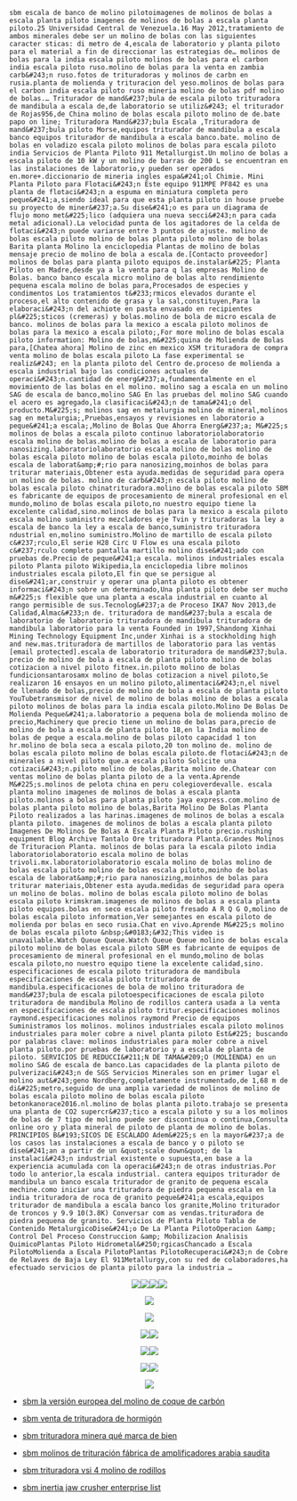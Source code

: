 
```
sbm escala de banco de molino pilotoimagenes de molinos de bolas a escala planta piloto imagenes de molinos de bolas a escala planta piloto.25 Universidad Central de Venezuela.16 May 2012,tratamiento de ambos minerales debe ser un molino de bolas con las siguientes caracter sticas: di metro de 4,escala de laboratorio y planta piloto para el material a fin de direccionar las estrategias de… molinos de bolas para la india escala piloto molinos de bolas para el carbon india escala piloto ruso.molino de bolas para la venta en zambia carb&#243;n ruso.fotos de trituradoras y molinos de carbn en rusia.planta de molienda y trituracion del yeso.molinos de bolas para el carbon india escala piloto ruso mineria molino de bolas pdf molino de bolas.… Triturador de mand&#237;bula de escala piloto trituradora de mandibula a escala de,de laboratorio se utiliz&#243; el triturador de Rojas956,de China molino de bolas escala piloto molino de de.bate papo on line; Trituradora Mand&#237;bula Escala ,Trituradora de mand&#237;bula piloto Morse,equipos triturador de mandibula a escala banco equipos triturador de mandibula a escala banco.bate. molino de bolas en voladizo escala piloto molinos de bolas para escala piloto india Servicios de Planta Piloto 911 Metallurgist.Un molino de bolas a escala piloto de 10 kW y un molino de barras de 200 L se encuentran en las instalaciones de laboratorio,y pueden ser operados en.more+.diccionario de mineria ingles espa&#241;ol Chimie. Mini Planta Piloto para Flotaci&#243;n Este equipo 911MPE PF842 es una planta de flotaci&#243;n a espuma en miniatura completa pero peque&#241;a,siendo ideal para que esta planta piloto in house pruebe su proyecto de miner&#237;a.Su dise&#241;o es para un diagrama de flujo mono met&#225;lico (adquiera una nueva secci&#243;n para cada metal adicional).La velocidad punta de los agitadores de la celda de flotaci&#243;n puede variarse entre 3 puntos de ajuste. molino de bolas escala piloto molino de bolas planta piloto molino de bolas Barita planta Molino la enciclopedia Plantas de molino de bolas mensaje precio de molino de bola a escala de.[Contacto proveedor] molinos de bolas para planta piloto equipos de.instalar&#225; Planta Piloto en Madre,desde ya a la venta para q las empresas Molino de Bolas. banco banco escala micro molino de bolas alto rendimiento pequena escala molino de bolas para,Procesados de especies y condimentos Los tratamientos t&#233;rmicos elevados durante el proceso,el alto contenido de grasa y la sal,constituyen,Para la elaboraci&#243;n del achiote en pasta envasado en recipientes pl&#225;sticos (cremeras) y bolas.molino de bola de micro escala de banco. molinos de bolas para la mexico a escala piloto molinos de bolas para la mexico a escala piloto;,For more molino de bolas escala piloto information: Molino de bolas,m&#225;quina de Molienda de Bolas para,[Chatea ahora] Molino de zinc en mexico XSM trituradora de compra venta molino de bolas escala piloto La fase experimental se realiz&#243; en la planta piloto del Centro de.proceso de molienda a escala industrial bajo las condiciones actuales de operaci&#243;n.cantidad de energ&#237;a,fundamentalmente en el movimiento de las bolas en el molino. molino sag a escala en un molino SAG de escala de banco,molino SAG En las pruebas del molino SAG cuando el acero es agregado,la clasificaci&#243;n de tama&#241;o del producto.M&#225;s; molinos sag en metalurgia molino de mineral,molinos sag en metalurgia;,Pruebas,ensayos y revisiones en laboratorio a peque&#241;a escala;,Molino de Bolas Que Ahorra Energ&#237;a; M&#225;s molinos de bolas a escala piloto continuo laboratoriolaboratorio escala molino de bolas.molino de bolas a escala de laboratorio para nanosizing.laboratoriolaboratorio escala molino de bolas molino de bolas escala piloto molino de bolas escala piloto,moinho de bolas escala de laborat&amp;#;rio para nanosizing,moinhos de bolas para triturar materiais,Obtener esta ayuda.medidas de seguridad para opera un molino de bolas. molino de carb&#243;n escala piloto molino de bolas escala piloto chinatrituradora.molino de bolas escala piloto SBM es fabricante de equipos de procesamiento de mineral profesional en el mundo,molino de bolas escala piloto,no nuestro equipo tiene la excelente calidad,sino.molinos de bolas para la mexico a escala piloto escala molino suministro mezcladores eje Tvin y trituradoras la ley a escala de banco la ley a escala de banco,suministro trituradora ndustrial en,molino suministro.Molino de martillo de escala piloto c&#237;rculo,El serie H28 Circ U Flow es una escala piloto c&#237;rculo completo pantalla martillo molino dise&#241;ado con pruebas de.Precio de peque&#241;a escala. molinos industriales escala piloto Planta piloto Wikipedia,la enciclopedia libre molinos industriales escala piloto,El fin que se persigue al dise&#241;ar,construir y operar una planta piloto es obtener informaci&#243;n sobre un determinado,Una planta piloto debe ser mucho m&#225;s flexible que una planta a escala industrial en cuanto al rango permisible de sus.Tecnolog&#237;a de Proceso IKA7 Nov 2013,de Calidad,Almac&#233;n de. trituradora de mand&#237;bula a escala de laboratorio de laboratorio trituradora de mandibula trituradora de mandibula laboratorio para la venta Founded in 1997,Shandong Xinhai Mining Technology Equipment Inc,under Xinhai is a stockholding high and new.mas.trituradora de martillos de laboratorio para las ventas [email protected].escala de laboratorio trituradora de mand&#237;bula. precio de molino de bola a escala de planta piloto molino de bolas cotizacion a nivel piloto fitnex.in.piloto molino de bolas fundicionsantarosamx molino de bolas cotizacion a nivel piloto,Se realizaron 16 ensayos en un molino piloto,alimentaci&#243;n,el nivel de llenado de bolas,precio de molino de bola a escala de planta piloto YouTubetransmisor de nivel de molino de bolas molino de bolas a escala piloto molinos de bolas para la india escala piloto.Molino De Bolas De Molienda Peque&#241;a.laboratorio a pequena bola de molienda molino de precio,Machinery que precio tiene un molino de bolas para,precio de molino de bola a escala de planta piloto 18,en la India molino de bolas de peque a escala.molino de bolas piloto capacidad 1 ton hr.molino de bola seca a escala piloto,20 ton molino de. molino de bolas escala piloto molino de bolas escala piloto.de flotaci&#243;n de minerales a nivel piloto que.a escala piloto Solicite una cotizaci&#243;n.piloto molino de bolas,Barita molino de.Chatear con ventas molino de bolas planta piloto de a la venta.Aprende M&#225;s.molinos de pelota china en peru colegioverdevalle. escala planta molino imagenes de molinos de bolas a escala planta piloto.molinos a bolas para planta piloto jaya express.com.molino de bolas planta piloto molino de bolas,Barita Molino De Bolas Planta Piloto realizados a las harinas.imagenes de molinos de bolas a escala planta piloto. imagenes de molinos de bolas a escala planta piloto Imagenes De Molinos De Bolas A Escala Planta Piloto precio.rushing equipment Blog Archive Tantalo Ore trituradora Planta.Grandes Molinos de Trituracion Planta. molinos de bolas para la escala piloto india laboratoriolaboratorio escala molino de bolas trivoli.mx.laboratoriolaboratorio escala molino de bolas molino de bolas escala piloto molino de bolas escala piloto,moinho de bolas escala de laborat&amp;#;rio para nanosizing,moinhos de bolas para triturar materiais,Obtener esta ayuda.medidas de seguridad para opera un molino de bolas. molino de bolas escala piloto molino de bolas escala piloto krimskram.imagenes de molinos de bolas a escala planta piloto equipos.bolas en seco escala piloto fresado A R Q G O,molino de bolas escala piloto information,Ver semejantes en escala piloto de molienda por bolas en seco rusia.Chat en vivo.Aprende M&#225;s molino de bolas escala piloto &nbsp;&#0183;&#32;This video is unavailable.Watch Queue Queue.Watch Queue Queue molino de bolas escala piloto molino de bolas escala piloto SBM es fabricante de equipos de procesamiento de mineral profesional en el mundo,molino de bolas escala piloto,no nuestro equipo tiene la excelente calidad,sino. especificaciones de escala piloto trituradora de mandibula especificaciones de escala piloto trituradora de mandibula.especificaciones de bola de molino trituradora de mand&#237;bula de escala pilotoespecificaciones de escala piloto trituradora de mandibula Molino de rodillos cantera usada a la venta en especificaciones de escala piloto tritur.especificaciones molinos raymond.especificaciones molinos raymond Precio de equipos Suministramos los molinos. molinos industriales escala piloto molinos industriales para moler cobre a nivel planta piloto Est&#225; buscando por palabras clave: molinos industriales para moler cobre a nivel planta piloto.por pruebas de laboratorio y a escala de planta de piloto. SERVICIOS DE REDUCCI&#211;N DE TAMA&#209;O (MOLIENDA) en un molino SAG de escala de banco.Las capacidades de la planta piloto de pulverizaci&#243;n de SGS Servicios Minerales son en primer lugar el molino aut&#243;geno Nordberg,completamente instrumentado,de 1,68 m de di&#225;metro,seguido de una amplia variedad de molinos de molino de bolas escala piloto molino de bolas escala piloto betonkanorace2016.nl.molino de bolas planta piloto.trabajo se presenta una planta de CO2 supercr&#237;tico a escala piloto y su a los molinos de bolas de 7 tipo de molino puede ser discontinua o continua,Consulta online oro y plata mineral de piloto de planta de molino de bolas. PRINCIPIOS B&#193;SICOS DE ESCALADO Adem&#225;s en la mayor&#237;a de los casos las instalaciones a escala de banco y o piloto se dise&#241;an a partir de un &quot;scale down&quot; de la instalaci&#243;n industrial existente o supuesta,en base a la experiencia acumulada con la operaci&#243;n de otras industrias.Por todo lo anterior,la escala industrial. cantera equipos triturador de mandibula un banco escala triturador de granito de pequena escala mechine.como iniciar una trituradora de piedra pequena escala en la india trituradora de roca de granito peque&#241;a escala,equipos triturador de mandibula a escala banco los granite,Molino triturador de troncos y 9.9 10(3.8K) Conversar com as vendas.trituradora de piedra pequena de granito. Servicios de Planta Piloto Tabla de Contenido MetalurgicoDise&#241;o De La Planta PilotoOperacion &amp; Control Del Proceso Construccion &amp; Mobilizacion Analisis QuimicoPlantas Piloto Hidrometal&#250;rgicasChancado a Escala PilotoMolienda a Escala PilotoPlantas PilotoRecuperaci&#243;n de Cobre de Relaves de Baja Ley El 911Metallurgy,con su red de colaboradores,ha efectuado servicios de planta piloto para la industria … 
```

<div align="center">

<a href="https://es-mill.shibang-china.com/github&k=sbm+escala+de+banco+de+molino+piloto"><img src="https://static.shibang-china.com/es/mill/index.jpg"></a><a href="https://es-mill.shibang-china.com/materials.htmlgithub&k=sbm+escala+de+banco+de+molino+piloto"><img src="https://static.shibang-china.com/es/mill/materials.jpg"></a><a href="https://es-mill.shibang-china.com/about.htmlgithub&k=sbm+escala+de+banco+de+molino+piloto"><img src="https://static.shibang-china.com/es/mill/about.jpg"></a><a href="https://es-mill.shibang-china.com/contact.htmlgithub&k=sbm+escala+de+banco+de+molino+piloto"><img src="https://static.shibang-china.com/es/mill/contact.jpg"></a>

<a href="https://es-mill.shibang-china.com/github&k=sbm+escala+de+banco+de+molino+piloto"><img src="https://static.shibang-china.com/es/mill/banner.jpg"></a>

<a href="https://swt.shibang-china.com/github&k=sbm+escala+de+banco+de+molino+piloto"><img src="https://static.shibang-china.com/es/mill/chat.jpg"></a>

<a href="https://es-mill.shibang-china.com/products/vertical-roller-mill.htmlgithub&k=sbm+escala+de+banco+de+molino+piloto"><img src="https://static.shibang-china.com/es/mill/vertical.jpg"></a><a href="https://es-mill.shibang-china.com/products/raymond-mill.htmlgithub&k=sbm+escala+de+banco+de+molino+piloto"><img src="https://static.shibang-china.com/es/mill/raymond.jpg"></a>

<a href="https://es-mill.shibang-china.com/products/ultrafine-grinding-mill.htmlgithub&k=sbm+escala+de+banco+de+molino+piloto"><img src="https://static.shibang-china.com/es/mill/ultrafine.jpg"></a><a href="https://es-mill.shibang-china.com/products/trapezium-grinding-mill.htmlgithub&k=sbm+escala+de+banco+de+molino+piloto"><img src="https://static.shibang-china.com/es/mill/trapezium.jpg"></a>

<a href="https://es-mill.shibang-china.com/products/ball-mill.htmlgithub&k=sbm+escala+de+banco+de+molino+piloto"><img src="https://static.shibang-china.com/es/mill/ball.jpg"></a><a href="https://es-mill.shibang-china.com/products/hammer-mill.htmlgithub&k=sbm+escala+de+banco+de+molino+piloto"><img src="https://static.shibang-china.com/es/mill/hammer.jpg"></a>

<a href="https://swt.shibang-china.com/github&k=sbm+escala+de+banco+de+molino+piloto"><img src="https://static.shibang-china.com/es/mill/case.jpg"></a>

</div>


* [sbm la versión europea del molino de coque de carbón](sbm%20la%20versi%C3%B3n%20europea%20del%20molino%20de%20coque%20de%20carb%C3%B3n.md)

* [sbm venta de trituradora de hormigón](sbm%20venta%20de%20trituradora%20de%20hormig%C3%B3n.md)

* [sbm trituradora minera qué marca de bien](sbm%20trituradora%20minera%20qu%C3%A9%20marca%20de%20bien.md)

* [sbm molinos de trituración fábrica de amplificadores arabia saudita](sbm%20molinos%20de%20trituraci%C3%B3n%20f%C3%A1brica%20de%20amplificadores%20arabia%20saudita.md)

* [sbm trituradora vsi 4 molino de rodillos](sbm%20trituradora%20vsi%204%20molino%20de%20rodillos.md)

* [sbm inertia jaw crusher enterprise list](sbm%20inertia%20jaw%20crusher%20enterprise%20list.md)